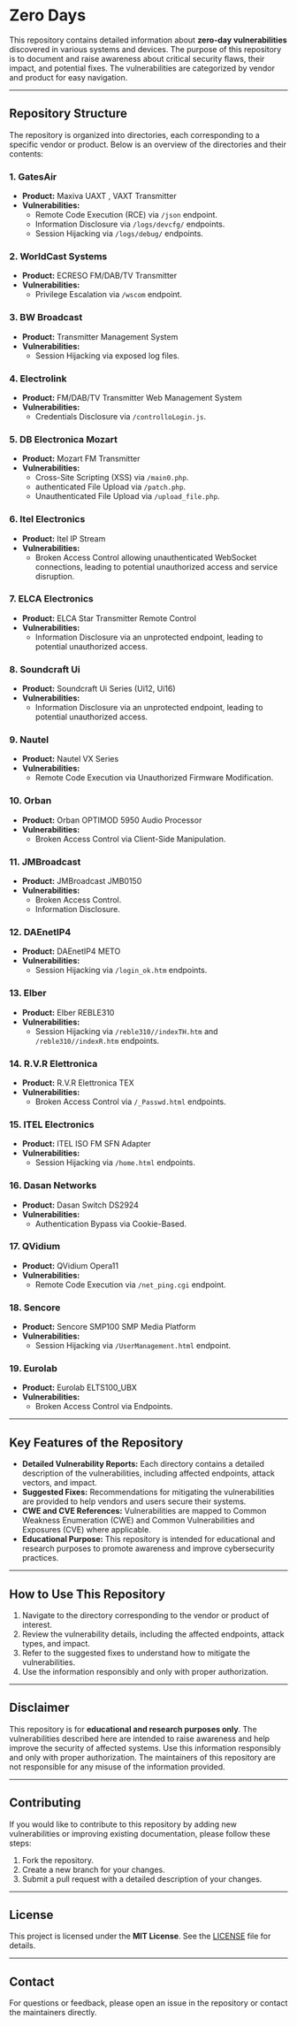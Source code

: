 # Zero Days

This repository contains detailed information about **zero-day vulnerabilities** discovered in various systems and devices. The purpose of this repository is to document and raise awareness about critical security flaws, their impact, and potential fixes. The vulnerabilities are categorized by vendor and product for easy navigation.

---

## Repository Structure

The repository is organized into directories, each corresponding to a specific vendor or product. Below is an overview of the directories and their contents:

### 1. **GatesAir**
   - **Product:** Maxiva UAXT , VAXT Transmitter  
   - **Vulnerabilities:**  
     - Remote Code Execution (RCE) via `/json` endpoint.  
     - Information Disclosure via `/logs/devcfg/` endpoints.  
     - Session Hijacking via `/logs/debug/` endpoints.  

### 2. **WorldCast Systems**
   - **Product:** ECRESO FM/DAB/TV Transmitter  
   - **Vulnerabilities:**  
     - Privilege Escalation via `/wscom` endpoint.  

### 3. **BW Broadcast**
   - **Product:** Transmitter Management System  
   - **Vulnerabilities:**  
     - Session Hijacking via exposed log files.  

### 4. **Electrolink**
   - **Product:** FM/DAB/TV Transmitter Web Management System  
   - **Vulnerabilities:**  
     - Credentials Disclosure via `/controlloLogin.js`.
### 5. **DB Electronica Mozart**
   - **Product:** Mozart FM Transmitter
   - **Vulnerabilities:**  
     - Cross-Site Scripting (XSS) via `/main0.php`.
     - authenticated File Upload via `/patch.php`.
     - Unauthenticated File Upload via `/upload_file.php`.
     
### 6. Itel Electronics

- **Product:** Itel IP Stream
- **Vulnerabilities:**
  - Broken Access Control allowing unauthenticated WebSocket connections, leading to potential unauthorized access and service disruption.

### 7. ELCA Electronics

- **Product:** ELCA Star Transmitter Remote Control
- **Vulnerabilities:**
  - Information Disclosure via an unprotected endpoint, leading to potential unauthorized access.

### 8. Soundcraft Ui 

- **Product:** Soundcraft Ui Series (Ui12, Ui16)
- **Vulnerabilities:**
  - Information Disclosure via an unprotected endpoint, leading to potential unauthorized access.

### 9. Nautel 

- **Product:** Nautel VX Series
- **Vulnerabilities:**
  - Remote Code Execution via Unauthorized Firmware Modification.

### 10. Orban 

- **Product:** Orban OPTIMOD 5950 Audio Processor
- **Vulnerabilities:**
  - Broken Access Control via Client-Side Manipulation.

### 11. JMBroadcast 

- **Product:** JMBroadcast JMB0150
- **Vulnerabilities:**
  - Broken Access Control.
  - Information Disclosure.

### 12. DAEnetIP4 

- **Product:** DAEnetIP4 METO
- **Vulnerabilities:**
  - Session Hijacking via `/login_ok.htm` endpoints.

### 13. Elber 

- **Product:** Elber REBLE310
- **Vulnerabilities:**
  - Session Hijacking via  `/reble310//indexTH.htm` and `/reble310//indexR.htm` endpoints.

### 14. R.V.R Elettronica 

- **Product:** R.V.R Elettronica TEX
- **Vulnerabilities:**
  -  Broken Access Control via  `/_Passwd.html` endpoints.

### 15.  ITEL Electronics 

- **Product:** ITEL ISO FM SFN Adapter
- **Vulnerabilities:**
  - Session Hijacking via  `/home.html` endpoints.

### 16.  Dasan Networks

- **Product:** Dasan Switch DS2924
- **Vulnerabilities:**
  - Authentication Bypass  via  Cookie-Based.

### 17.  QVidium

- **Product:** QVidium Opera11
- **Vulnerabilities:**
  -  Remote Code Execution  via  `/net_ping.cgi` endpoint.

### 18.  Sencore

- **Product:** Sencore SMP100 SMP Media Platform
- **Vulnerabilities:**
  -  Session Hijacking  via  `/UserManagement.html` endpoint.

### 19.  Eurolab

- **Product:** Eurolab ELTS100_UBX
- **Vulnerabilities:**
  -  Broken Access Control via Endpoints.



---

## Key Features of the Repository
- **Detailed Vulnerability Reports:** Each directory contains a detailed description of the vulnerabilities, including affected endpoints, attack vectors, and impact.  
- **Suggested Fixes:** Recommendations for mitigating the vulnerabilities are provided to help vendors and users secure their systems.  
- **CWE and CVE References:** Vulnerabilities are mapped to Common Weakness Enumeration (CWE) and Common Vulnerabilities and Exposures (CVE) where applicable.  
- **Educational Purpose:** This repository is intended for educational and research purposes to promote awareness and improve cybersecurity practices.  

---

## How to Use This Repository
1. Navigate to the directory corresponding to the vendor or product of interest.  
2. Review the vulnerability details, including the affected endpoints, attack types, and impact.  
3. Refer to the suggested fixes to understand how to mitigate the vulnerabilities.  
4. Use the information responsibly and only with proper authorization.  

---

## Disclaimer
This repository is for **educational and research purposes only**. The vulnerabilities described here are intended to raise awareness and help improve the security of affected systems. Use this information responsibly and only with proper authorization. The maintainers of this repository are not responsible for any misuse of the information provided.

---

## Contributing
If you would like to contribute to this repository by adding new vulnerabilities or improving existing documentation, please follow these steps:  
1. Fork the repository.  
2. Create a new branch for your changes.  
3. Submit a pull request with a detailed description of your changes.  

---

## License
This project is licensed under the **MIT License**. See the [LICENSE](LICENSE) file for details.

---

## Contact
For questions or feedback, please open an issue in the repository or contact the maintainers directly.
